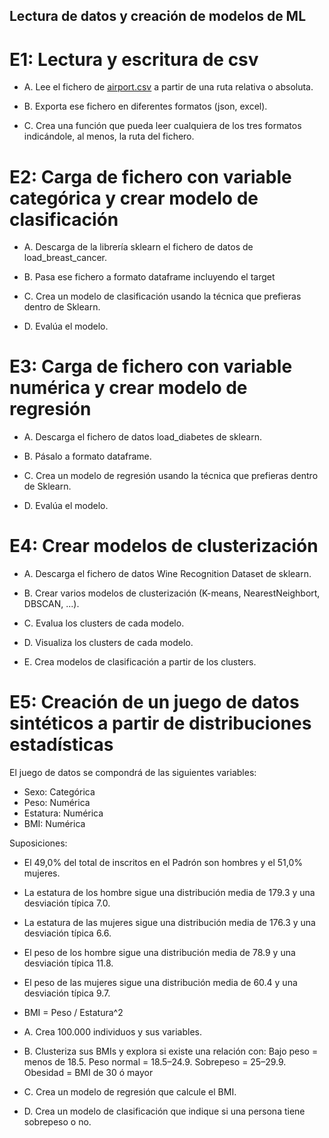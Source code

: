## Lectura de datos y creación de modelos de ML

# E1: Lectura y escritura de csv

- A. Lee el fichero de [airport.csv](https://github.com/tidyverse/nycflights13/blob/main/data-raw/airports.csv) a partir de una ruta relativa o absoluta.

- B. Exporta ese fichero en diferentes formatos (json, excel).

- C. Crea una función que pueda leer cualquiera de los tres formatos indicándole, al menos, la ruta del fichero.

# E2: Carga de fichero con variable categórica y crear modelo de clasificación

- A. Descarga de la librería sklearn el fichero de datos de load_breast_cancer.

- B. Pasa ese fichero a formato dataframe incluyendo el target

- C. Crea un modelo de clasificación usando la técnica que prefieras dentro de Sklearn.

- D. Evalúa el modelo.

# E3: Carga de fichero con variable numérica y crear modelo de regresión

- A. Descarga el fichero de datos load_diabetes de sklearn.

- B. Pásalo a formato dataframe.

- C. Crea un modelo de regresión usando la técnica que prefieras dentro de Sklearn.

- D. Evalúa el modelo.

# E4: Crear modelos de clusterización

- A. Descarga el fichero de datos Wine Recognition Dataset de sklearn.

- B. Crear varios modelos de clusterización (K-means, NearestNeighbort, DBSCAN, ...).

- C. Evalua los clusters de cada modelo.

- D. Visualiza los clusters de cada modelo.

- E. Crea modelos de clasificación a partir de los clusters.

# E5: Creación de un juego de datos sintéticos a partir de distribuciones estadísticas

El juego de datos se compondrá de las siguientes variables:

- Sexo: Categórica
- Peso: Numérica
- Estatura: Numérica
- BMI: Numérica

Suposiciones:

- El 49,0% del total de inscritos en el Padrón son hombres y el 51,0% mujeres.
- La estatura de los hombre sigue una distribución media de 179.3 y una desviación típica 7.0.
- La estatura de las mujeres sigue una distribución media de 176.3 y una desviación típica 6.6.
- El peso de los hombre sigue una distribución media de 78.9 y una desviación típica 11.8.
- El peso de las mujeres sigue una distribución media de 60.4 y una desviación típica 9.7.
- BMI = Peso / Estatura^2

- A. Crea 100.000 individuos y sus variables.

- B. Clusteriza sus BMIs y explora si existe una relación con:
Bajo peso = menos de 18.5. Peso normal = 18.5–24.9. Sobrepeso = 25–29.9. Obesidad = BMI de 30 ó mayor

- C. Crea un modelo de regresión que calcule el BMI.

- D. Crea un modelo de clasificación que indique si una persona tiene sobrepeso o no.



